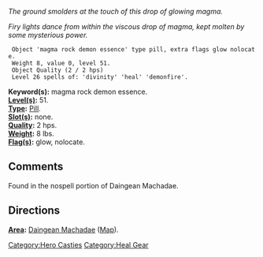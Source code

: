 *The ground smolders at the touch of this drop of glowing magma.*

*Firy lights dance from within the viscous drop of magma, kept molten by
some mysterious power.*

` Object 'magma rock demon essence' type pill, extra flags glow nolocate.`  
` Weight 8, value 0, level 51.`  
` Object Quality (2 / 2 hps)`  
` Level 26 spells of: 'divinity' 'heal' 'demonfire'.`

**Keyword(s):** magma rock demon essence.  
**[Level(s)](Object_Level.md "wikilink"):** 51.  
**[Type](:Category:_Object_Types.md "wikilink"):**
[Pill](:Category:_Pills.md "wikilink").  
**[Slot(s)](Object_Slots.md "wikilink"):** none.  
**[Quality](Object_Quality.md "wikilink"):** 2 hps.  
**[Weight](Object_Weight.md "wikilink"):** 8 lbs.  
**[Flag(s)](:Category:_Object_Flags.md "wikilink"):** glow, nolocate.  

## Comments

Found in the nospell portion of Daingean Machadae.

## Directions

**[Area](:Category:_Areas.md "wikilink"):** [Daingean
Machadae](:Category:_Daingean_Machadae.md "wikilink")
([Map](Daingean_Machadae_Map.md "wikilink")).  

[Category:Hero Casties](Category:Hero_Casties "wikilink") [Category:Heal
Gear](Category:Heal_Gear "wikilink")
